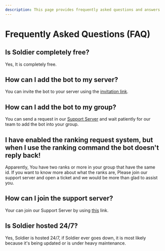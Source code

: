 ```yaml
---
description: This page provides frequently asked questions and answers to them.
---
```


# Frequently Asked Questions \(FAQ\)

## Is Soldier completely free?

Yes, It is completely free.

## How can I add the bot to my server?

You can invite the bot to your server using the [invitation link](https://discord.com/oauth2/authorize?client_id=704473772136071249&scope=bot&permissions=1543761015).

## How can I add the bot to my group?

You can send a request in our [Support Server](https://discord.gg/pUkr5VrvU2) and wait patiently for our team to add the bot into your group.

## I have enabled the ranking request system, but when I use the ranking command the bot doesn't reply back!

Apparently, You have two ranks or more in your group that have the same id. If you want to know more about what the ranks are, Please join our support server and open a ticket and we would be more than glad to assist you. 

## How can I join the support server?

Your can join our Support Server by using [this](https://discord.gg/pUkr5VrvU2) link.

## Is Soldier hosted 24/7?

Yes, Soldier is hosted 24/7, if Soldier ever goes down, it is most likely because it's being updated or is under heavy maintenance.

